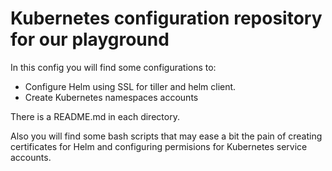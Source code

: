 # Kubernetes configuration repository for our playground

In this config you will find some configurations to:

* Configure Helm using SSL for tiller and helm client.
* Create Kubernetes namespaces accounts

There is a README.md in each directory.

Also you will find some bash scripts that may ease a bit the pain of creating certificates for Helm and configuring permisions for Kubernetes service accounts.

